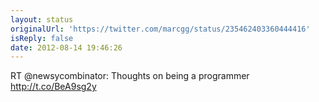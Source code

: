 ```yaml
---
layout: status
originalUrl: 'https://twitter.com/marcgg/status/235462403360444416'
isReply: false
date: 2012-08-14 19:46:26
---
```


RT @newsycombinator: Thoughts on being a programmer http://t.co/BeA9sg2y
